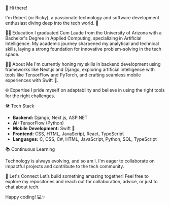 👋 Hi there!

I'm Robert (or Ricky), a passionate technology and software development enthusiast diving deep into the tech world. 🚀

👨‍🎓 Education
I graduated Cum Laude from the University of Arizona with a Bachelor's Degree in Applied Computing, specializing in Artificial Intelligence. My academic journey sharpened my analytical and technical skills, laying a strong foundation for innovative problem-solving in the tech space.

👨‍💻 About Me
I'm currently honing my skills in backend development using frameworks like Next.js and Django, exploring artificial intelligence with tools like TensorFlow and PyTorch, and crafting seamless mobile experiences with Swift 📱.

🌐 Expertise
I pride myself on adaptability and believe in using the right tools for the right challenges.

🛠️ Tech Stack

- **Backend:** Django, Next.js, ASP.NET  
- **AI:** TensorFlow (Python)  
- **Mobile Development:** Swift 📱   
- **Frontend:** CSS, HTML, JavaScript, React, TypeScript  
- **Languages:** C, CSS, C#, HTML, JavaScript, Python, SQL, TypeScript  

📚 Continuous Learning

Technology is always evolving, and so am I. I'm eager to collaborate on impactful projects and contribute to the tech community.

🤝 Let's Connect
Let’s build something amazing together! Feel free to explore my repositories and reach out for collaboration, advice, or just to chat about tech.

Happy coding! 💻✨

